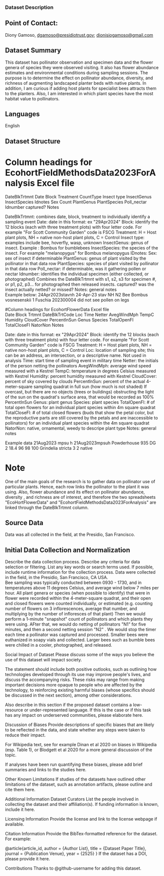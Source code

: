 ### Dataset Description


## Point of Contact: 
Diony Gamoso, dgamoso@presidiotrust.gov; dionisiogamoso@gmail.com
## Dataset Summary
This dataset has pollinator observation and specimen data and the flower genera of species they were observed visiting.  It also has flower abundance estimates and environmental conditions during sampling sessions.
The purpose is to determine the effect on pollinator abundance, diversity, and richness of augmenting landscaped planter beds with native plants. In addition, I am curious if adding host plants for specialist bees attracts them to the planters.   Also, I am interested in which plant species have the most habitat value to pollinators.

## Languages
English

## Dataset Structure
# Column headings for EcohortFieldMethodsData2023ForAnalysis Excel file
DateBlkTrtmnt	Date	Block	Treatment	CountType	Insect type	InsectGenus	InsectSpecies	Idnotes	Sex	Count	PlantGenus	PlantSpecies	Poll_nectar	Idnumber	captured?	Notes		

DateBlkTrtmnt: combines date, block, treatment to individually identify a sampling event
Date: date in this format: ex "29Apr2024"
Block:  identify the 12 blocks (each with three treatment plots) with four letter code.  For example "For Scott Community Garden" code is FSCG
Treatment: H = Host plant plots, NH = native non-host plant plots, C = Control
Insect type:  examples include bee, hoverfly, wasp, unknown
InsectGenus: genus of insect.  Example :  Bombus for bumblebees
InsectSpecies: the species of the insect.  For example "melanopygus" for Bombus melanopygus
IDnotes:
Sex: sex of insect if determinable
PlantGenus: genus of plant visited by the pollinator in that data row
PlantSpecies: species of plant visited by pollinator in that data row
Poll_nectar:  if determinable, was it gathering pollen or nectar
Idnumber:  identifies the individual specimen (either collected, or photographed)		Combines the DateBlkTrtmnt with s1, s2, s3 for specimen #,  or p1, p2, p3... for photographed then released insects.
captured? was the insect actually netted? or missed?
Notes:  general notes 				
Example below:
24Apr2023stavnh	24-Apr-23	stav	NH	N2	Bee	Bombus	vosnesenskii			1	Fuschia			202300004		did not see pollen on legs						

#Column headings for EcohortFlowerData Excel file					
Date	Block	Trtmnt	DateBlkTrtCode	Loc	Time	Netter	AvegWindMph	TempC	Humidity	CloudCover	PercentInSun	Genus	Species	TotalOpenFl	TotalCloseFl	NatorNon	Notes				

Date: date in this format: ex "29Apr2024"
Block:  identify the 12 blocks (each with three treatment plots) with four letter code.  For example "For Scott Community Garden" code is FSCG
Treatment: H = Host plant plots, NH = native non-host plant plots, C = Control
Loc: location of sampling site; this can be an address, an intersection, or a descriptive name.  Not used in analysis
Time:  start time of sampling event in military time
Netter:  the initials of the person netting the pollinators
AvegWindMph:  average wind speed measured with a Kestrel
TempC:  temperature in degrees Celsius measured with Kestrel
Humidity: percent humidity measured with Kestrel
CloudCover: percent of sky covered by clouds
PercentInSun: percent of the actual 4-meter-square sampling quadrat in full sun (how much is not shaded)
If overcast, but there are no objects (trees or buildings) obstructing the light of the sun on the quadrat's surface area, that would be recorded as 100% PercentInSun
Genus: plant genus
Species: plant species
TotalOpenFl: # of total open flowers for an individual plant species within 4m square quadrat
TotalCloseFl: # of total closed flowers (buds that show the petal color, but the reproductive parts are still covered by the petals and are inaccessible to pollinators) for an individual plant species within the 4m square quadrat
NatorNon: native, ornamental, weedy to descripe plant type
Notes: general notes

Example data
21Aug2023	mpsu	h	21Aug2023mpsuh	Powderhouse	935	DG	2	18.4	96	98	100	Grindelia	stricta	3	2	native					

# Note
One of the main goals of the research is to gather data on pollinator use of particular plants.  Hence, each row links the pollinator to the plant it was using.  Also, flower abundance and its effect on pollinator abundance, diversity , and richness are of interest, and therefore the two spreadsheets "EcoHortFlowerData" and "EcohortFieldMethodsData2023ForAnalysis" are linked through the DateBlkTrtmnt column.

## Source Data
Data was all collected in the field, at the Presidio, San Francisco.

## Initial Data Collection and Normalization
Describe the data collection process. Describe any criteria for data selection or filtering. List any key words or search terms used. If possible, include runtime information for the collection process.
Data were collected in the field, in the Presidio, San Francisco, CA   USA.  
Bee sampling was typically conducted between 0930 - 1730, and in temperatures above 11 degrees Celsius, and average wind below 7 miles per hour.
All plant genera or species (when possible to identify) that were in flower were recorded within the 4-meter-square quadrat, and their open and closed flowers were counted individually, or estimated (e.g. counting number of flowers on 3 inflorescences, average that number, and multiplying by the number of infloresces of that plant)  Then we would perform a 1-minute "snapshot" count of pollinators and which plants they were using. AFter that, we would do netting of pollinators "N1" for five minutes, and then a second netting session "N2" .  We would stop the timer each time a pollinator was captured and processed.  Smaller bees were euthanized in soapy vials and collected.  Larger bees such as bumble bees were chilled in a cooler, photographed, and released.


Social Impact of Dataset
Please discuss some of the ways you believe the use of this dataset will impact society.

The statement should include both positive outlooks, such as outlining how technologies developed through its use may improve people's lives, and discuss the accompanying risks. These risks may range from making important decisions more opaque to people who are affected by the technology, to reinforcing existing harmful biases (whose specifics should be discussed in the next section), among other considerations.

Also describe in this section if the proposed dataset contains a low-resource or under-represented language. If this is the case or if this task has any impact on underserved communities, please elaborate here.

Discussion of Biases
Provide descriptions of specific biases that are likely to be reflected in the data, and state whether any steps were taken to reduce their impact.

For Wikipedia text, see for example Dinan et al 2020 on biases in Wikipedia (esp. Table 1), or Blodgett et al 2020 for a more general discussion of the topic.

If analyses have been run quantifying these biases, please add brief summaries and links to the studies here.

Other Known Limitations
If studies of the datasets have outlined other limitations of the dataset, such as annotation artifacts, please outline and cite them here.

Additional Information
Dataset Curators
List the people involved in collecting the dataset and their affiliation(s). If funding information is known, include it here.

Licensing Information
Provide the license and link to the license webpage if available.

Citation Information
Provide the BibTex-formatted reference for the dataset. For example:

@article{article_id,
  author    = {Author List},
  title     = {Dataset Paper Title},
  journal   = {Publication Venue},
  year      = {2525}
}
If the dataset has a DOI, please provide it here.

Contributions
Thanks to @github-username for adding this dataset.
